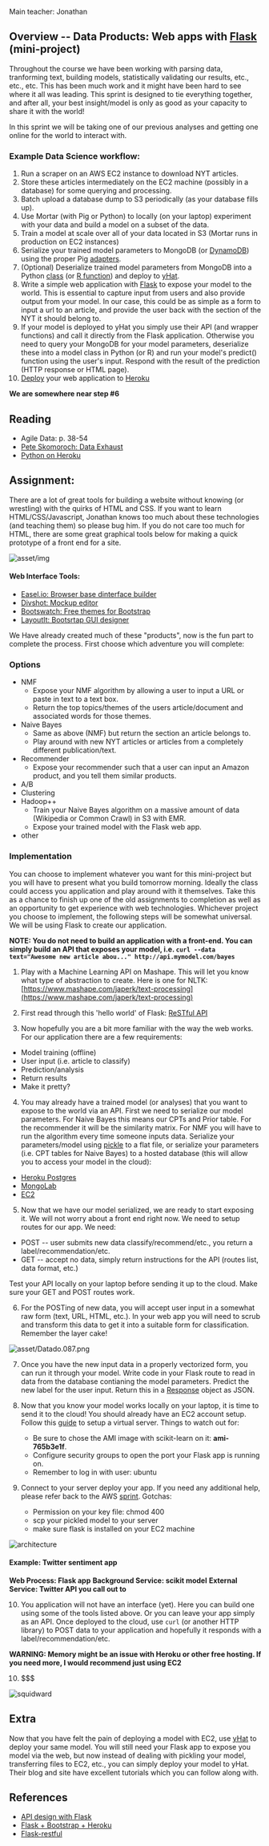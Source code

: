 Main teacher: Jonathan

## Overview -- Data Products: Web apps with [Flask](http://flask.pocoo.org/) (mini-project)

Throughout the course we have been working with parsing data, tranforming text, building models, statistically validating our results, etc., etc., etc.  This has been much work and it might have been hard to see where it all was leading.  This sprint is designed to tie everything together, and after all, your best insight/model is only as good as your capacity to share it with the world!

In this sprint we will be taking one of our previous analyses and getting one online for the world to interact with. 

### Example Data Science workflow:
1. Run a scraper on an AWS EC2 instance to download NYT articles.
2. Store these articles intermediately on the EC2 machine (possibly in a database) for some querying and processing.
3. Batch upload a database dump to S3 periodically (as your database fills up).
4. Use Mortar (with Pig or Python) to locally (on your laptop) experiment with your data and build a model on a subset of the data.
5. Train a model at scale over all of your data located in S3 (Mortar runs in production on EC2 instances)
6. Serialize your trained model parameters to MongoDB (or [DynamoDB](http://aws.amazon.com/dynamodb/)) using the proper Pig [adapters](http://help.mortardata.com/reference/loading_and_storing_data/MongoDB).
7. (Optional) Deserialize trained model parameters from MongoDB into a Python [class](http://blog.yhathq.com/posts/image-classification-in-Python.html) (or [R function](http://blog.yhathq.com/posts/recommender-system-in-r.html)) and deploy to [yHat](http://yhathq.com/docs/quickstarts/py).
8. Write a simple web application with [Flask](http://flask.pocoo.org/) to expose your model to the world. This is essential to capture input from users and also provide output from your model.  In our case, this could be as simple as a form to input a url to an article, and provide the user back with the section of the NYT it should belong to.
9. If your model is deployed to yHat you simply use their API (and wrapper functions) and call it directly from the Flask application. Otherwise you need to query your MongoDB for your model parameters, deserialize these into a model class in Python (or R) and run your model's predict() function using the user's input.  Respond with the result of the prediction (HTTP response or HTML page).
10. [Deploy](http://ryaneshea.com/lightweight-python-apps-with-flask-twitter-bootstrap-and-heroku) your web application to [Heroku](https://devcenter.heroku.com/articles/getting-started-with-python)

__We are somewhere near step #6__

## Reading

* Agile Data: p. 38-54
* [Pete Skomoroch: Data Exhaust](http://www.slideshare.net/pskomoroch/distilling-data-exhaust)
* [Python on Heroku](https://devcenter.heroku.com/articles/getting-started-with-python)

## Assignment: 

There are a lot of great tools for building a website without knowing (or wrestling) with the quirks of HTML and CSS.  If you want to learn HTML/CSS/Javascript, Jonathan knows too much about these technologies (and teaching them) so please bug him.  If you do not care too much for HTML, there are some great graphical tools below for making a quick prototype of a front end for a site.

![asset/img](asset/Schibsted.115.png)

#### Web Interface Tools:

* [Easel.io: Browser base dinterface builder](https://www.easel.io/)
* [Divshot: Mockup editor](http://www.divshot.com/)
* [Bootswatch: Free themes for Bootstrap](http://bootswatch.com/)
* [LayoutIt: Bootsrtap GUI designer](http://www.layoutit.com/)

We Have already created much of these "products", now is the fun part to complete the process. First choose which adventure you will complete: 

### Options

* NMF
	* Expose your NMF algorithm by allowing a user to input a URL or paste in text to a text box.
	* Return the top topics/themes of the users article/document and associated words for those themes.
* Naive Bayes
	* Same as above (NMF) but return the section an article belongs to.
	* Play around with new NYT articles or articles from a completely different publication/text.
* Recommender
	* Expose your recommender such that a user can input an Amazon product, and you tell them similar products.
* A/B
* Clustering
* Hadoop++
	* Train your Naive Bayes algorithm on a massive amount of data (Wikipedia or Common Crawl) in S3 with EMR.
	* Expose your trained model with the Flask web app.
* other

### Implementation

You can choose to implement whatever you want for this mini-project but you will have to present what you build tomorrow morning.  Ideally the class could access you application and play around with it themselves.  Take this as a chance to finish up one of the old assignments to completion as well as an opportunity to get experience with web technologies.  Whichever project you choose to implement, the following steps will be somewhat universal.  We will be using Flask to create our application.

__NOTE: You do not need to build an application with a front-end.  You can simply build an API that exposes your model, i.e. `curl --data text="Awesome new article abou..." http://api.mymodel.com/bayes`__

1. Play with a Machine Learning API on Mashape.  This will let you know what type of abstraction to create.  Here is one for NLTK: [https://www.mashape.com/japerk/text-processing](https://www.mashape.com/japerk/text-processing)

2. First read through this 'hello world' of Flask: [ReSTful API](http://blog.luisrei.com/articles/flaskrest.html)

3. Now hopefully you are a bit more familiar with the way the web works.  For our application there are a few requirements:

* Model training (offline)
* User input (i.e. article to classify)
* Prediction/analysis
* Return results
* Make it pretty?

4. You may already have a trained model (or analyses) that you want to expose to the world via an API.  First we need to serialize our model parameters.  For Naive Bayes this means our CPTs and Prior table.  For the recommender it will be the similarity matrix.  For NMF you will have to run the algorithm every time someone inputs data.  Serialize your parameters/model using [pickle](http://scikit-learn.org/stable/tutorial/basic/tutorial.html#model-persistence) to a flat file, or serialize your parameters (i.e. CPT tables for Naive Bayes) to a hosted database (this will allow you to access your model in the cloud):

* [Heroku Postgres](https://addons.heroku.com/heroku-postgresql)
* [MongoLab](https://mongolab.com/welcome/)
* [EC2](http://aws.amazon.com/ec2/)

5. Now that we have our model serialized, we are ready to start exposing it.  We will not worry about a front end right now.  We need to setup routes for our app.  We need:

* POST -- user submits new data classify/recommend/etc., you return a label/recommendation/etc.
* GET -- accept no data, simply return instructions for the API (routes list, data format, etc.) 

Test your API locally on your laptop before sending it up to the cloud.  Make sure your GET and POST routes work.

6. For the POSTing of new data, you will accept user input in a somewhat raw form (text, URL, HTML, etc.).  In your web app you will need to scrub and transform this data to get it into a suitable form for classification.  Remember the layer cake!

![asset/Datado.087.png](asset/Datado.087.png)

7. Once you have the new input data in a properly vectorized form, you can run it through your model.  Write code in your Flask route to read in data from the database contianing the model parameters.  Predict the new label for the user input.  Return this in a [Response](http://flask.pocoo.org/docs/api/#flask.Response) object as JSON.

8. Now that you know your model works locally on your laptop, it is time to send it to the cloud!  You should already have an EC2 account setup.  Follow this [guide](http://docs.aws.amazon.com/AWSEC2/latest/UserGuide/ec2-launch-instance_linux.html) to setup a virtual server.  Things to watch out for:
    * Be sure to chose the AMI image with scikit-learn on it: __ami-765b3e1f__.
    * Configure security groups to open the port your Flask app is running on.
    * Remember to log in with user: ubuntu

9. Connect to your server deploy your app.  If you need any additional help, please refer back to the AWS [sprint](https://github.com/zipfian/aws-and-the-cloud).  Gotchas:
    * Permission on your key file: chmod 400
    * scp your pickled model to your server
    * make sure flask is installed on your EC2 machine

![architecture](https://s3.amazonaws.com/heroku.devcenter/manual_uploads/Screen%20shot%202012-04-12%20at%203.59.12%20PM.png)

#### Example: Twitter sentiment app

__Web Process: Flask app__
__Background Service: scikit model__
__External Service: Twitter API you call out to__

10. You application will not have an interface (yet).  Here you can build one using some of the tools listed above.  Or you can leave your app simply as an API.  Once deployed to the cloud, use `curl` (or another HTTP library) to POST data to your application and hopefully it responds with a label/recommendation/etc.

__WARNING: Memory might be an issue with Heroku or other free hosting.  If you need more, I would recommend just using EC2__

10. $$$

![squidward](http://media.giphy.com/media/SsTcO55LJDBsI/giphy.gif)

## Extra

Now that you have felt the pain of deploying a model with EC2, use [yHat](http://yhathq.com/) to deploy your same model.  You will still need your Flask app to expose you model via the web, but now instead of dealing with pickling your model, transferring files to EC2, etc., you can simply deploy your model to yHat.  Their blog and site have excellent tutorials which you can follow along with.

## References

* [API design with Flask](http://blog.luisrei.com/articles/rest.html)
* [Flask + Bootstrap + Heroku](http://ryaneshea.com/lightweight-python-apps-with-flask-twitter-bootstrap-and-heroku)
* [Flask-restful](http://blog.miguelgrinberg.com/post/designing-a-restful-api-using-flask-restful)
